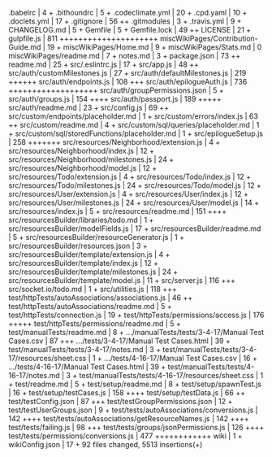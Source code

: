  .babelrc                                           |   4 +
 .bithoundrc                                        |   5 +
 .codeclimate.yml                                   |  20 +
 .cpd.yaml                                          |  10 +
 .doclets.yml                                       |  17 +
 .gitignore                                         |  56 ++
 .gitmodules                                        |   3 +
 .travis.yml                                        |   9 +
 CHANGELOG.md                                       |   5 +
 Gemfile                                            |   5 +
 Gemfile.lock                                       |  49 ++
 LICENSE                                            |  21 +
 gulpfile.js                                        | 811 +++++++++++++++++++++
 miscWikiPages/Contribution-Guide.md                |  19 +
 miscWikiPages/Home.md                              |   9 +
 miscWikiPages/Stats.md                             |   0
 miscWikiPages/readme.md                            |   7 +
 notes.md                                           |   3 +
 package.json                                       |  73 ++
 readme.md                                          |  25 +
 src/.eslintrc.js                                   |  17 +
 src/app.js                                         |  48 ++
 src/auth/customMilestones.js                       |  27 +
 src/auth/defaultMilestones.js                      | 219 ++++++
 src/auth/endpoints.js                              | 108 +++
 src/auth/epilogueAuth.js                           | 736 +++++++++++++++++++
 src/auth/groupPermissions.json                     |   5 +
 src/auth/groups.js                                 | 154 ++++
 src/auth/passport.js                               | 189 +++++
 src/auth/readme.md                                 |  23 +
 src/config.js                                      |  69 ++
 src/custom/endpoints/placeholder.md                |   1 +
 src/custom/errors/index.js                         |  63 ++
 src/custom/readme.md                               |   4 +
 src/custom/sql/queries/placeholder.md              |   1 +
 src/custom/sql/storedFunctions/placeholder.md      |   1 +
 src/epilogueSetup.js                               | 258 +++++++
 src/resources/Neighborhood/extension.js            |   4 +
 src/resources/Neighborhood/index.js                |  12 +
 src/resources/Neighborhood/milestones.js           |  24 +
 src/resources/Neighborhood/model.js                |  12 +
 src/resources/Todo/extension.js                    |   4 +
 src/resources/Todo/index.js                        |  12 +
 src/resources/Todo/milestones.js                   |  24 +
 src/resources/Todo/model.js                        |  12 +
 src/resources/User/extension.js                    |   4 +
 src/resources/User/index.js                        |  12 +
 src/resources/User/milestones.js                   |  24 +
 src/resources/User/model.js                        |  14 +
 src/resources/index.js                             |   5 +
 src/resources/readme.md                            | 151 ++++
 src/resourcesBuilder/libraries/todo.md             |   1 +
 src/resourcesBuilder/modelFields.js                |  17 +
 src/resourcesBuilder/readme.md                     |   5 +
 src/resourcesBuilder/resourceGenerator.js          |   1 +
 src/resourcesBuilder/resources.json                |   3 +
 src/resourcesBuilder/template/extension.js         |   4 +
 src/resourcesBuilder/template/index.js             |  12 +
 src/resourcesBuilder/template/milestones.js        |  24 +
 src/resourcesBuilder/template/model.js             |  11 +
 src/server.js                                      | 116 +++
 src/socket.io/todo.md                              |   1 +
 src/utilities.js                                   | 118 +++
 test/httpTests/autoAssociations/associations.js    |  46 ++
 test/httpTests/autoAssociations/readme.md          |   5 +
 test/httpTests/connection.js                       |  19 +
 test/httpTests/permissions/access.js               | 176 +++++
 test/httpTests/permissions/readme.md               |   5 +
 test/manualTests/readme.md                         |   8 +
 .../manualTests/tests/3-4-17/Manual Test Cases.csv |  87 +++
 .../tests/3-4-17/Manual Test Cases.html            |  39 +
 test/manualTests/tests/3-4-17/notes.md             |   3 +
 test/manualTests/tests/3-4-17/resources/sheet.css  |   1 +
 .../tests/4-16-17/Manual Test Cases.csv            |  16 +
 .../tests/4-16-17/Manual Test Cases.html           |  39 +
 test/manualTests/tests/4-16-17/notes.md            |   3 +
 test/manualTests/tests/4-16-17/resources/sheet.css |   1 +
 test/readme.md                                     |   5 +
 test/setup/readme.md                               |   8 +
 test/setup/spawnTest.js                            |  16 +
 test/setup/testCases.js                            | 158 ++++
 test/setup/testData.js                             |  66 ++
 test/testConfig.json                               |  87 +++
 test/testGroupPermissions.json                     |  12 +
 test/testUserGroups.json                           |   9 +
 test/tests/autoAssociations/conversions.js         | 142 ++++
 test/tests/autoAssociations/getResourceNames.js    | 142 ++++
 test/tests/failing.js                              |  98 +++
 test/tests/groups/jsonPermissions.js               | 126 ++++
 test/tests/permissions/conversions.js              | 477 ++++++++++++
 wiki                                               |   1 +
 wikiConfig.json                                    |  17 +
 92 files changed, 5513 insertions(+)

